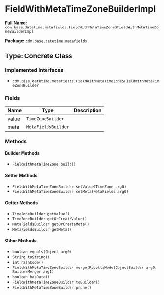 # FieldWithMetaTimeZoneBuilderImpl

**Full Name:** `cdm.base.datetime.metafields.FieldWithMetaTimeZone$FieldWithMetaTimeZoneBuilderImpl`

**Package:** `cdm.base.datetime.metafields`

## Type: Concrete Class

### Implemented Interfaces

- `cdm.base.datetime.metafields.FieldWithMetaTimeZone$FieldWithMetaTimeZoneBuilder`

### Fields

| Name | Type | Description |
|------|------|-------------|
| value | `TimeZoneBuilder` |  |
| meta | `MetaFieldsBuilder` |  |

### Methods

#### Builder Methods

- `FieldWithMetaTimeZone build()`

#### Setter Methods

- `FieldWithMetaTimeZoneBuilder setValue(TimeZone arg0)`
- `FieldWithMetaTimeZoneBuilder setMeta(MetaFields arg0)`

#### Getter Methods

- `TimeZoneBuilder getValue()`
- `TimeZoneBuilder getOrCreateValue()`
- `MetaFieldsBuilder getOrCreateMeta()`
- `MetaFieldsBuilder getMeta()`

#### Other Methods

- `boolean equals(Object arg0)`
- `String toString()`
- `int hashCode()`
- `FieldWithMetaTimeZoneBuilder merge(RosettaModelObjectBuilder arg0, BuilderMerger arg1)`
- `boolean hasData()`
- `FieldWithMetaTimeZoneBuilder toBuilder()`
- `FieldWithMetaTimeZoneBuilder prune()`

